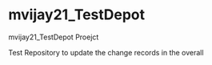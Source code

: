 # mvijay21_TestDepot
mvijay21_TestDepot Proejct

Test Repository to update the change records in the overall
